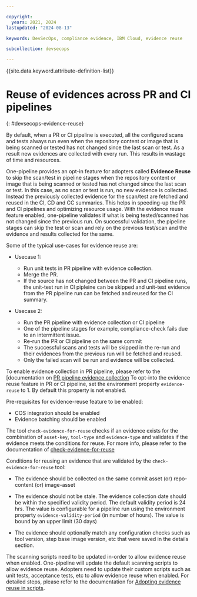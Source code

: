 ```yaml
---

copyright: 
  years: 2021, 2024
lastupdated: "2024-08-13"

keywords: DevSecOps, compliance evidence, IBM Cloud, evidence reuse

subcollection: devsecops

---
```


{{site.data.keyword.attribute-definition-list}}

# Reuse of evidences across PR and CI pipelines
{: #devsecops-evidence-reuse}

By default, when a PR or CI pipeline is executed, all the configured scans and tests always run even when the repository content or image that 
is being scanned or tested has not changed since the last scan or test. As a result new evidences are collected with every run. This results 
in wastage of time and resources.

One-pipeline provides an opt-in feature for adopters called <b>Evidence Reuse</b> to skip the scan/test in pipeline stages when the repository 
content or image that is being scanned or tested has not changed since the last scan or test. In this case, as no scan or test is run, no new evidence is collected.
Instead the previously collected evidence for the scan/test are fetched and reused in the CI, CD and CC summaries. This helps in speeding-up the PR and CI pipelines 
and optimizing resource usage. With the evidence reuse feature enabled, one-pipeline validates if what is being tested/scanned has not changed since the previous run.
On successful validation, the pipeline stages can skip the test or scan and rely on the previous test/scan and the evidence and results collected for the same.

Some of the typical use-cases for evidence reuse are:
- Usecase 1:
  - Run unit tests in PR pipeline with evidence collection.
  - Merge the PR.
  - If the source has not changed between the PR and CI pipeline runs, the unit-test run in CI pipleine can be skipped and unit-test evidence from the PR pipeline run 
    can be fetched and reused for the CI summary.

- Usecase 2:
  - Run the PR pipeline with evidence collection or CI pipeline
  - One of the pipeline stages for example, compliance-check fails due to an intermittent issue.
  - Re-run the PR or CI pipeline on the same commit
  - The successful scans and tests will be skipped in the re-run and their evidences from the previous run will be fetched and reused.
  - Only the failed scan will be run and evidence will be collected.

To enable evidence collection in PR pipeline, please refer to the [documentation on [PR pipeline evidence collection](/docs/devsecops?topic=devsecops-cd-devsecops-pr-pipeline#cd-devsecops-pr-evidence-collection)
To opt-into the evidence reuse feature in PR or CI pipeline, set the environment property `evidence-reuse` to 1. By default this property is not enabled.

Pre-requisites for evidence-reuse feature to be enabled:
- COS integration should be enabled
- Evidence batching should be enabled

The tool `check-evidence-for-reuse` checks if an evidence exists for the combination of `asset-key`, `tool-type` and `evidence-type` and 
validates if the evidence meets the conditions for reuse. For more info, please refer to the documentation of [check-evidence-for-reuse](/docs/devsecops?topic=devsecops-check-evidence-for-reuse)

Conditions for reusing an evidence that are validated by the `check-evidence-for-reuse` tool:
- The evidence should be collected on the same commit asset (or) repo-content (or) image-asset

- The evidence should not be stale. The evidence collection date should be within the specified validity period. The default validity period is 24 hrs.
The value is configurable for a pipeline run using the environment property `evidence-validity-period` (in number of hours). The value is bound by an upper limit (30 days)

- The evidence should optionally match any configuration checks such as tool version, step base image version, etc that were saved in the details section.

The scanning scripts need to be updated in-order to allow evidence reuse when enabled. One-pipeline will update the default scanning scripts to allow evidence reuse.
Adopters need to update their custom scripts such as unit tests, acceptance tests, etc to allow evidence reuse when enabled. For detailed steps, please refer to the documentation
for [Adopting evidence reuse in scripts](/docs/devsecops?topic=devsecops-adopting-evidence-reuse-in-scripts).


